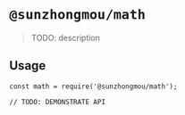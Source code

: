 # `@sunzhongmou/math`

> TODO: description

## Usage

```
const math = require('@sunzhongmou/math');

// TODO: DEMONSTRATE API
```
